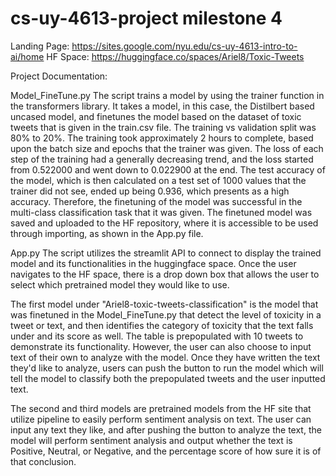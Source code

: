 # cs-uy-4613-project milestone 4

Landing Page: https://sites.google.com/nyu.edu/cs-uy-4613-intro-to-ai/home 
HF Space: https://huggingface.co/spaces/Ariel8/Toxic-Tweets

Project Documentation: 

Model_FineTune.py 
The script trains a model by using the trainer function in the transformers library. It takes a model, in this case, the Distilbert based uncased model, and finetunes the model based on the dataset of toxic tweets that is given in the train.csv file. The training vs validation split was 80% to 20%. The training took approximately 2 hours to complete, based upon the batch size and epochs that the trainer was given. The loss of each step of the training had a generally decreasing trend, and the loss started from 0.522000 and went down to 0.022900 at the end. The test accuracy of the model, which is then calculated on a test set of 1000 values that the trainer did not see, ended up being 0.936, which presents as a high accuracy. Therefore, the finetuning of the model was successful in the multi-class classification task that it was given. The finetuned model was saved and uploaded to the HF repository, where it is accessible to be used through importing, as shown in the App.py file. 


App.py
The script utilizes the streamlit API to connect to display the trained model and its functionalities in the huggingface space. Once the user navigates to the HF space, there is a drop down box that allows the user to select which pretrained model they would like to use. 

The first model under "Ariel8-toxic-tweets-classification" is the model that was finetuned in the Model_FineTune.py that detect the level of toxicity in a tweet or text, and then identifies the category of toxicity that the text falls under and its score as well. The table is prepopulated with 10 tweets to demonstrate its functionality. However, the user can also choose to input text of their own to analyze with the model. Once they have written the text they'd like to analyze, users can push the button to run the model which will tell the model to classify both the prepopulated tweets and the user inputted text. 

The second and third models are pretrained models from the HF site that utilize pipeline to easily perform sentiment analysis on text. The user can input any text they like, and after pushing the button to analyze the text, the model will perform sentiment analysis and output whether the text is Positive, Neutral, or Negative, and the percentage score of how sure it is of that conclusion. 



